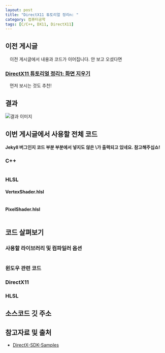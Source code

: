 ```yaml
---
layout: post
title: "DirectX11 튜토리얼 정리n: "
category: 컴퓨터공학
tags: [C/C++, DX11, DirectX11]
---
```


## 이전 게시글

&emsp;이전 게시글에서 내용과 코드가 이어집니다. 안 보고 오셨다면

### [DirectX11 튜토리얼 정리1: 화면 지우기](/컴퓨터공학/2024/03/20/DX11_ClearScreen.html)

&emsp;먼저 보시는 것도 추천!

## 결과

![결과 이미지](/assets/images/)

## 이번 게시글에서 사용할 전체 코드

**Jekyll 버그인지 코드 부분 부분에서 넣지도 않은 \가 출력되고 있네요. 참고해주십쇼!**

### C++

~~~ C++
~~~

### HLSL

#### VertexShader.hlsl

~~~ HLSL
~~~

#### PixelShader.hlsl

~~~ HLSL
~~~

## 코드 살펴보기

### 사용할 라이브러리 및 컴파일러 옵션

~~~ C++
~~~

### 윈도우 관련 코드

### DirectX11

### HLSL

## 소스코드 깃 주소

## 참고자료 및 출처
- [DirectX-SDK-Samples](https://github.com/walbourn/directx-sdk-samples)